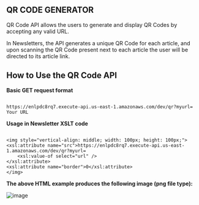  **QR CODE GENERATOR** 
 ---
QR Code API allows the users to generate and display QR Codes by accepting any valid URL.

In Newsletters, the API generates a unique QR Code for each article, and upon scanning the QR Code present next to each article the user will be directed to its article link.

**How to Use the QR Code API**
---

**Basic GET request format**
```

https://enlpdc8rq7.execute-api.us-east-1.amazonaws.com/dev/qr?myurl= Your URL

```

**Usage in Newsletter XSLT code**
```

<img style="vertical-align: middle; width: 100px; height: 100px;">
<xsl:attribute name="src">https://enlpdc8rq7.execute-api.us-east-1.amazonaws.com/dev/qr?myurl=
    <xsl:value-of select="url" />
</xsl:attribute>
<xsl:attribute name="border">0</xsl:attribute>
</img>
```


**The above HTML example produces the following image (png file type):**

![image](https://user-images.githubusercontent.com/65538206/160749938-e1000114-77eb-427b-8093-70ce4b489342.png)

